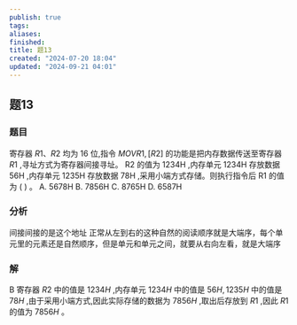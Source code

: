 ```yaml
---
publish: true
tags: 
aliases: 
finished: 
title: 题13
created: "2024-07-20 18:04"
updated: "2024-09-21 04:01"
---
```

## 题13
### 题目
寄存器 ${R1}\text{、}{R2}$ 均为 16 位,指令 ${MOVR1},\lbrack {R2}\rbrack$ 的功能是把内存数据传送至寄存器 ${R1}$ ,寻址方式为寄存器间接寻址。
$\mathrm{R}2$ 的值为 ${1234}\mathrm{H}$ ,内存单元 ${1234}\mathrm{H}$ 存放数据 ${56}\mathrm{H}$ ,内存单元 ${1235}\mathrm{H}$ 存放数据 ${78}\mathrm{H}$ ,采用小端方式存储。则执行指令后 $\mathrm{R}1$ 的值为 ( ) 。
A. ${5678}\mathrm{H}$ 
B. ${7856}\mathrm{H}$ 
C. ${8765}\mathrm{H}$ 
D. ${6587}\mathrm{H}$
### 分析
间接间接的是这个地址
正常从左到右的这种自然的阅读顺序就是大端序，每个单元里的元素还是自然顺序，但是单元和单元之间，就要从右向左看，就是大端序
### 解
B
寄存器 $R2$ 中的值是 ${1234}H$ ,内存单元 ${1234}H$ 中的值是 ${56}H,{1235}H$ 中的值是 ${78}H$ ,由于采用小端方式,因此实际存储的数据为 ${7856}H$ ,取出后存放到 $R1$ ,因此 $R1$ 的值为 ${7856}H$ 。
